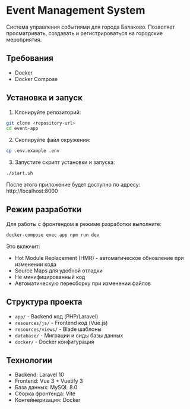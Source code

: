 # Event Management System

Система управления событиями для города Балаково. Позволяет просматривать, создавать и регистрироваться на городские мероприятия.

## Требования

- Docker
- Docker Compose

## Установка и запуск

1. Клонируйте репозиторий:
```bash
git clone <repository-url>
cd event-app
```

2. Скопируйте файл окружения:
```bash
cp .env.example .env
```

3. Запустите скрипт установки и запуска:
```bash
./start.sh
```

После этого приложение будет доступно по адресу: http://localhost:8000

## Режим разработки

Для работы с фронтендом в режиме разработки выполните:
```bash
docker-compose exec app npm run dev
```

Это включит:
- Hot Module Replacement (HMR) - автоматическое обновление при изменении кода
- Source Maps для удобной отладки
- Не минифицированный код
- Автоматическую пересборку при изменении файлов

## Структура проекта

- `app/` - Backend код (PHP/Laravel)
- `resources/js/` - Frontend код (Vue.js)
- `resources/views/` - Blade шаблоны
- `database/` - Миграции и сиды базы данных
- `docker/` - Docker конфигурация

## Технологии

- Backend: Laravel 10
- Frontend: Vue 3 + Vuetify 3
- База данных: MySQL 8.0
- Сборка фронтенда: Vite
- Контейнеризация: Docker
